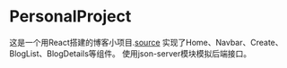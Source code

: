 # PersonalProject
这是一个用React搭建的博客小项目.[source](https://github.com/iamshaunjp/Complete-React-Tutorial/tree/main)
实现了Home、Navbar、Create、BlogList、BlogDetails等组件。
使用json-server模块模拟后端接口。
